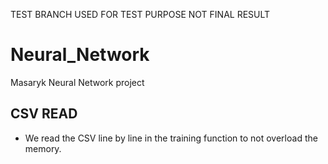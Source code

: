 TEST BRANCH USED FOR TEST PURPOSE NOT FINAL RESULT

# Neural_Network

Masaryk Neural Network project

## CSV READ

- We read the CSV line by line in the training function to not overload the memory.
